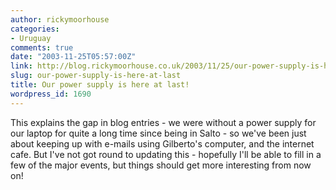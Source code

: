 ```yaml
---
author: rickymoorhouse
categories:
- Uruguay
comments: true
date: "2003-11-25T05:57:00Z"
link: http://blog.rickymoorhouse.co.uk/2003/11/25/our-power-supply-is-here-at-last/
slug: our-power-supply-is-here-at-last
title: Our power supply is here at last!
wordpress_id: 1690
---
```


This explains the gap in blog entries - we were without a power supply for our laptop for quite a long time since being in Salto - so we've been just about keeping up with e-mails using Gilberto's computer, and the internet cafe. But I've not got round to updating this - hopefully I'll be able to fill in a few of the major events, but things should get more interesting from now on!
